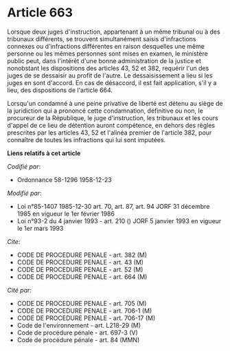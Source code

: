 # Article 663

Lorsque deux juges d'instruction, appartenant à un même tribunal ou à des tribunaux différents, se trouvent simultanément
saisis d'infractions connexes ou d'infractions différentes en raison desquelles une même personne ou les mêmes personnes sont
mises en examen, le ministère public peut, dans l'intérêt d'une bonne administration de la justice et nonobstant les
dispositions des articles 43, 52 et 382, requérir l'un des juges de se dessaisir au profit de l'autre. Le dessaisissement a
lieu si les juges en sont d'accord. En cas de désaccord, il est fait application, s'il y a lieu, des dispositions de
l'article 664.

Lorsqu'un condamné à une peine privative de liberté est détenu au siège de la juridiction qui a prononcé cette condamnation,
définitive ou non, le procureur de la République, le juge d'instruction, les tribunaux et les cours d'appel de ce lieu de
détention auront compétence, en dehors des règles prescrites par les articles 43, 52 et l'alinéa premier de l'article 382,
pour connaître de toutes les infractions qui lui sont imputées.

**Liens relatifs à cet article**

_Codifié par_:

  - Ordonnance 58-1296 1958-12-23

_Modifié par_:

  - Loi n°85-1407 1985-12-30 art. 70, art. 87, art. 94 JORF 31 décembre 1985 en vigueur le 1er février 1986
  - Loi n°93-2 du 4 janvier 1993 - art. 210 () JORF 5 janvier 1993 en vigueur le 1er mars 1993

_Cite_:

  - CODE DE PROCEDURE PENALE - art. 382 (M)
  - CODE DE PROCEDURE PENALE - art. 43 (M)
  - CODE DE PROCEDURE PENALE - art. 52 (M)
  - CODE DE PROCEDURE PENALE - art. 664 (M)

_Cité par_:

  - CODE DE PROCEDURE PENALE - art. 705 (M)
  - CODE DE PROCEDURE PENALE - art. 706-1 (M)
  - CODE DE PROCEDURE PENALE - art. 706-17 (M)
  - Code de l'environnement - art. L218-29 (M)
  - Code de procédure pénale - art. 697-3 (V)
  - Code de procédure pénale - art. 84 (MMN)
